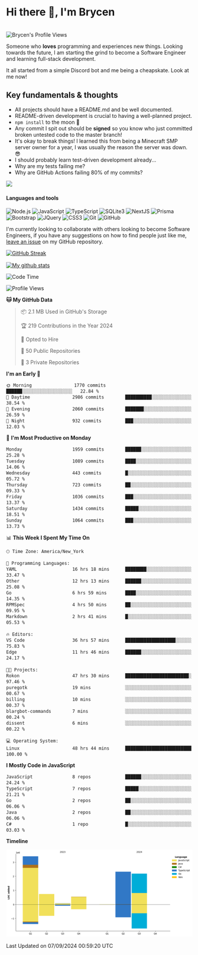 # Hi there 👋, I'm Brycen

<br>
<img src="https://komarev.com/ghpvc/?username=BrycensRanch" alt="Brycen's Profile Views" />

Someone who **loves** programming and experiences new things. Looking towards the future, I am starting the grind to become a Software Engineer and learning full-stack development.

It all started from a simple Discord bot and me being a cheapskate. Look at me now!

## Key fundamentals & thoughts

- All projects should have a README.md and be well documented.
- README-driven development is crucial to having a well-planned project.
- `npm install` to the moon 🚀
- Any commit I spit out should be **signed** so you know who just committed broken untested code to the master branch!
- It's okay to break things! I learned this from being a Minecraft SMP server owner for a year, I was usually the reason the server was down. 😎
- I should probably learn test-driven development already...
- Why are my tests failing me?
- Why are GitHub Actions failing 80% of my commits? 

<img src="https://res.cloudinary.com/practicaldev/image/fetch/s--OoBLh7-Q--/c_limit%2Cf_auto%2Cfl_progressive%2Cq_auto%2Cw_880/https://cdn-images-1.medium.com/max/1614/1%2A8BlqJ8lNVZzuRjAg1mZ50w.png" height="400"/>

<h4>Languages and tools</h4>
<p>
  <img src="https://img.shields.io/badge/node.js%20-%2343853D.svg?&style=for-the-badge&logo=node.js&logoColor=white" alt="Node.js" />
  <img src="https://img.shields.io/badge/javascript%20-%23323330.svg?&style=for-the-badge&logo=javascript&logoColor=%23F7DF1E" alt="JavaScript" />
  <img src="https://img.shields.io/badge/typescript%20-%23323330.svg?&style=for-the-badge&logo=typescript&logoColor=#3467eb" alt="TypeScript" />
  <img src="https://img.shields.io/badge/sqlite3%20-%23323330.svg?&style=for-the-badge&logo=sqlite&logoColor=#3467eb" alt="SQLite3" />
  <img src="https://img.shields.io/badge/Next.JS%20-%23323330.svg?&style=for-the-badge&logo=next.js&logoColor=#3467eb" alt="NextJS" />
  <img src="https://img.shields.io/badge/Prisma%20-%23323330.svg?&style=for-the-badge&logo=prisma&logoColor=#3467eb" alt="Prisma" />
  <img src="https://img.shields.io/badge/bootstrap%20-%23323330.svg?&style=for-the-badge&logo=bootstrap" alt="Bootstrap" />
  <img src="https://img.shields.io/badge/jquery%20-%23323330.svg?&style=for-the-badge&logo=jquery" alt="JQuery" />
  <img src="https://img.shields.io/badge/css3%20-%23323330.svg?&style=for-the-badge&logo=css3" alt="CSS3" />
  <img src="https://img.shields.io/badge/git%20-%23323330.svg?&style=for-the-badge&logo=git" alt="Git" />
  <img src="https://img.shields.io/badge/github%20-%23323330.svg?&style=for-the-badge&logo=github" alt="GitHub" />
</p>

 I'm currently looking to collaborate with others looking to become Software Engineers, if you have any suggestions on how to find people just like me, [leave an issue](https://github.com/BrycensRanch/BrycensRanch/issues/new) on my GitHub repository.
 
 <p><a href="https://git.io/streak-stats"><img src="https://streak-stats.demolab.com?user=BrycensRanch&amp;theme=dark&amp;hide_border=true&amp;fire=EB5454&amp;ring=0CEB19" alt="GitHub Streak"></a></p>

<a href="https://github.com/anuraghazra/github-readme-stats">
  <img align="center" src="https://github-readme-stats.anuraghazra1.vercel.app/api?username=BrycensRanch&show_icons=true&line_height=27&include_all_commits=true" alt="My github stats" />
</a>

<!--START_SECTION:waka-->
![Code Time](http://img.shields.io/badge/Code%20Time-897%20hrs%2044%20mins-blue)

![Profile Views](http://img.shields.io/badge/Profile%20Views-0-blue)

**🐱 My GitHub Data** 

> 📦 2.1 MB Used in GitHub's Storage 
 > 
> 🏆 219 Contributions in the Year 2024
 > 
> 💼 Opted to Hire
 > 
> 📜 50 Public Repositories 
 > 
> 🔑 3 Private Repositories 
 > 
**I'm an Early 🐤** 

```text
🌞 Morning                1770 commits        ██████░░░░░░░░░░░░░░░░░░░   22.84 % 
🌆 Daytime                2986 commits        ██████████░░░░░░░░░░░░░░░   38.54 % 
🌃 Evening                2060 commits        ███████░░░░░░░░░░░░░░░░░░   26.59 % 
🌙 Night                  932 commits         ███░░░░░░░░░░░░░░░░░░░░░░   12.03 % 
```
📅 **I'm Most Productive on Monday** 

```text
Monday                   1959 commits        ██████░░░░░░░░░░░░░░░░░░░   25.28 % 
Tuesday                  1089 commits        ████░░░░░░░░░░░░░░░░░░░░░   14.06 % 
Wednesday                443 commits         █░░░░░░░░░░░░░░░░░░░░░░░░   05.72 % 
Thursday                 723 commits         ██░░░░░░░░░░░░░░░░░░░░░░░   09.33 % 
Friday                   1036 commits        ███░░░░░░░░░░░░░░░░░░░░░░   13.37 % 
Saturday                 1434 commits        █████░░░░░░░░░░░░░░░░░░░░   18.51 % 
Sunday                   1064 commits        ███░░░░░░░░░░░░░░░░░░░░░░   13.73 % 
```


📊 **This Week I Spent My Time On** 

```text
🕑︎ Time Zone: America/New_York

💬 Programming Languages: 
YAML                     16 hrs 18 mins      ████████░░░░░░░░░░░░░░░░░   33.47 % 
Other                    12 hrs 13 mins      ██████░░░░░░░░░░░░░░░░░░░   25.08 % 
Go                       6 hrs 59 mins       ████░░░░░░░░░░░░░░░░░░░░░   14.35 % 
RPMSpec                  4 hrs 50 mins       ██░░░░░░░░░░░░░░░░░░░░░░░   09.95 % 
Markdown                 2 hrs 41 mins       █░░░░░░░░░░░░░░░░░░░░░░░░   05.53 % 

🔥 Editors: 
VS Code                  36 hrs 57 mins      ███████████████████░░░░░░   75.83 % 
Edge                     11 hrs 46 mins      ██████░░░░░░░░░░░░░░░░░░░   24.17 % 

🐱‍💻 Projects: 
Rokon                    47 hrs 30 mins      ████████████████████████░   97.46 % 
puregotk                 19 mins             ░░░░░░░░░░░░░░░░░░░░░░░░░   00.67 % 
billing                  10 mins             ░░░░░░░░░░░░░░░░░░░░░░░░░   00.37 % 
blargbot-commands        7 mins              ░░░░░░░░░░░░░░░░░░░░░░░░░   00.24 % 
dissent                  6 mins              ░░░░░░░░░░░░░░░░░░░░░░░░░   00.22 % 

💻 Operating System: 
Linux                    48 hrs 44 mins      █████████████████████████   100.00 % 
```

**I Mostly Code in JavaScript** 

```text
JavaScript               8 repos             ██████░░░░░░░░░░░░░░░░░░░   24.24 % 
TypeScript               7 repos             █████░░░░░░░░░░░░░░░░░░░░   21.21 % 
Go                       2 repos             ██░░░░░░░░░░░░░░░░░░░░░░░   06.06 % 
Java                     2 repos             ██░░░░░░░░░░░░░░░░░░░░░░░   06.06 % 
C#                       1 repo              █░░░░░░░░░░░░░░░░░░░░░░░░   03.03 % 
```



**Timeline**

![Lines of Code chart](https://raw.githubusercontent.com/BrycensRanch/BrycensRanch/main/assets/bar_graph.png)


 Last Updated on 07/09/2024 00:59:20 UTC
<!--END_SECTION:waka-->

<!--
**BrycensRanch/BrycensRanch** is a ✨ _special_ ✨ repository because its `README.md` (this file) appears on your GitHub profile.

Here are some ideas to get you started:

- 🔭 I’m currently working on ...
- 🌱 I’m currently learning ...
- 👯 I’m looking to collaborate on ...
- 🤔 I’m looking for help with ...
- 💬 Ask me about ...
- 📫 How to reach me: ...
- 😄 Pronouns: ...
- ⚡ Fun fact: ...
-->
